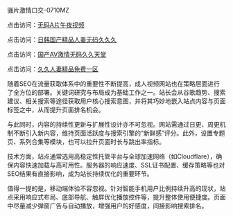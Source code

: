 骚片激情口交-0710MZ

点击访问：<a href="https://heiliaowt0d7p.pages.dev">无码A片午夜视频</a>

点击访问：<a href="https://heiliaowzu4ur.pages.dev">日韩国产精品人妻无码久久久</a>

点击访问：<a href="https://heiliaoll4qsx.pages.dev">国产AV激情无码久久天堂</a>

点击访问：<a href="https://heiliaoe8ajia.pages.dev">久久人妻精品免费一区</a>

随着SEO在流量获取体系中的重要性不断提高，成人视频网站也在策略层面进行了全方位的部署。关键词研究与布局成为基础工作之一。站长会从谷歌趋势、搜索建议、相关搜索等途径获取用户核心搜索意图，并将其巧妙地嵌入站点内容与页面标签之中，从而提升页面排名机会。

与此同时，内容的持续性更新与扩展性设计亦不可忽视。网站需通过日更、周更机制不断引入新内容，维持页面活跃度与搜索引擎的“新鲜感”评分。此外，设置专题页、系列合集等模块，也可以拉升页面时长与跳出率指标。

技术方面，站点通常选用高稳定性托管平台与全球加速网络（如Cloudflare），确保内容快速加载与高可用性。服务器的响应速度、SSL证书配置、缓存策略等也对SEO结果有直接影响，成为站长持续优化的重要环节。

值得一提的是，移动端体验不容忽视。针对智能手机用户比例持续升高的现状，站点采用响应式布局、底部导航、触屏优化播放控件等，提升整体使用便捷度。页面中尽量减少弹窗广告与自动播放，增强用户的好感度，间接影响搜索排名。

<span style="display:none;">[Canonical link]( https://github.com/bob20250710/ribenx4203 ）</span>

